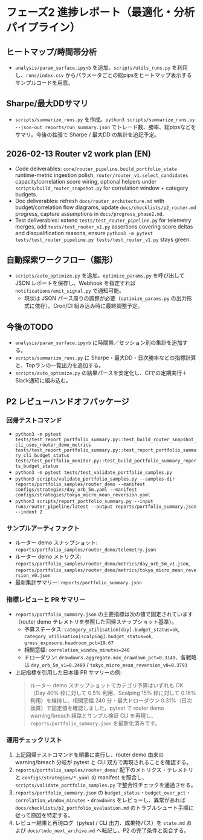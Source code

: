 # フェーズ2 進捗レポート（最適化・分析パイプライン）

## ヒートマップ/時間帯分析
- `analysis/param_surface.ipynb` を追加。`scripts/utils_runs.py` を利用し、`runs/index.csv` からパラメータごとの総pipsをヒートマップ表示するサンプルコードを用意。

## Sharpe/最大DDサマリ
- `scripts/summarize_runs.py` を作成。`python3 scripts/summarize_runs.py --json-out reports/run_summary.json` でトレード数、勝率、総pipsなどをサマリ。今後の拡張で Sharpe / 最大DD の集計を追記予定。

## 2026-02-13 Router v2 work plan (EN)
- Code deliverables: `core/router_pipeline.build_portfolio_state` runtime-metric ingestion polish, `router/router_v1.select_candidates` capacity/correlation score wiring, optional helpers under `scripts/build_router_snapshot.py` for correlation window + category budgets.
- Doc deliverables: refresh `docs/router_architecture.md` with budget/correlation flow diagrams, update `docs/checklists/p2_router.md` progress, capture assumptions in `docs/progress_phase2.md`.
- Test deliverables: extend `tests/test_router_pipeline.py` for telemetry merges, add `tests/test_router_v1.py` assertions covering score deltas and disqualification reasons, ensure `python3 -m pytest tests/test_router_pipeline.py tests/test_router_v1.py` stays green.

## 自動探索ワークフロー（雛形）
- `scripts/auto_optimize.py` を追加。`optimize_params.py` を呼び出して JSON レポートを保存し、Webhook を指定すれば `notifications/emit_signal.py` で通知可能。
  - 現状は JSON パース周りの調整が必要（`optimize_params.py` の出力形式に依存）。Cron/CI 組み込み時に最終調整予定。

## 今後のTODO
- `analysis/param_surface.ipynb` に時間帯／セッション別の集計を追加する。
- `scripts/summarize_runs.py` に Sharpe・最大DD・日次勝率などの指標計算と、Topランの一覧出力を追加する。
- `scripts/auto_optimize.py` の結果パースを安定化し、CIでの定期実行＋Slack通知に組み込む。

## P2 レビューハンドオフパッケージ

### 回帰テストコマンド
- `python3 -m pytest tests/test_report_portfolio_summary.py::test_build_router_snapshot_cli_uses_router_demo_metrics tests/test_report_portfolio_summary.py::test_report_portfolio_summary_cli_budget_status tests/test_portfolio_monitor.py::test_build_portfolio_summary_reports_budget_status`
- `python3 -m pytest tests/test_validate_portfolio_samples.py`
- `python3 scripts/validate_portfolio_samples.py --samples-dir reports/portfolio_samples/router_demo --manifest configs/strategies/day_orb_5m.yaml --manifest configs/strategies/tokyo_micro_mean_reversion.yaml`
- `python3 scripts/report_portfolio_summary.py --input runs/router_pipeline/latest --output reports/portfolio_summary.json --indent 2`

### サンプルアーティファクト
- ルーター demo スナップショット: `reports/portfolio_samples/router_demo/telemetry.json`
- ルーター demo メトリクス: `reports/portfolio_samples/router_demo/metrics/day_orb_5m_v1.json`, `reports/portfolio_samples/router_demo/metrics/tokyo_micro_mean_reversion_v0.json`
- 最新集計サマリー: `reports/portfolio_summary.json`

### 指標レビューと PR サマリー
- `reports/portfolio_summary.json` の主要指標は次の値で固定されています（router demo テレメトリを参照した回帰スナップショット基準）。
  - 予算ステータス: `category_utilisation[day].budget_status=ok`, `category_utilisation[scalping].budget_status=ok`, `gross_exposure.headroom_pct=19.67`
  - 相関窓幅: `correlation_window_minutes=240`
  - ドローダウン: `drawdowns.aggregate.max_drawdown_pct=0.3140`、各戦略は `day_orb_5m_v1=0.2489` / `tokyo_micro_mean_reversion_v0=0.3793`
- 上記指標を引用した日本語 PR サマリーの例:
  > ルーター demo スナップショットでカテゴリ予算はいずれも OK（Day 40% 枠に対して 0.5% 利用、Scalping 15% 枠に対して 0.16% 利用）を維持し、相関窓幅 240 分・最大ドローダウン 0.31%（日次換算）で固定値を確認しました。pytest で router demo warning/breach 経路とサンプル検証 CLI を再現し、`reports/portfolio_summary.json` を最新化済みです。

### 運用チェックリスト
1. 上記回帰テストコマンドを順番に実行し、router demo 由来の warning/breach 分岐が pytest と CLI 双方で再現されることを確認する。
2. `reports/portfolio_samples/router_demo/` 配下のメトリクス・テレメトリと `configs/strategies/*.yaml` の manifest を照合し、`scripts/validate_portfolio_samples.py` で整合性チェックを通過させる。
3. `reports/portfolio_summary.json` の `budget_status`・`budget_over_pct`・`correlation_window_minutes`・`drawdowns` をレビューし、異常があれば `docs/checklists/p2_portfolio_evaluation.md` のトラブルシュート手順に従って原因を特定する。
4. レビュー結果と再現ログ（pytest / CLI 出力、成果物パス）を `state.md` および `docs/todo_next_archive.md` へ転記し、P2 の完了条件と突合する。
